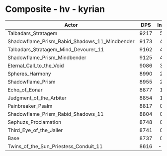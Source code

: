 # Composite - hv - kyrian
| Actor | DPS | Increase |
|---|:---:|:---:|
|Talbadars_Stratagem|9217|5.49%|
|Shadowflame_Prism_Rabid_Shadows_11_Mindbender|9173|4.99%|
|Talbadars_Stratagem_Mind_Devourer_11|9162|4.87%|
|Shadowflame_Prism_Mindbender|9125|4.44%|
|Eternal_Call_to_the_Void|9086|3.99%|
|Spheres_Harmony|8990|2.90%|
|Shadowflame_Prism|8955|2.50%|
|Echo_of_Eonar|8877|1.61%|
|Judgment_of_the_Arbiter|8854|1.34%|
|Painbreaker_Psalm|8817|0.92%|
|Shadowflame_Prism_Rabid_Shadows_11|8804|0.77%|
|Sephuzs_Proclamation|8748|0.12%|
|Third_Eye_of_the_Jailer|8741|0.04%|
|Base|8737|0.00%|
|Twins_of_the_Sun_Priestess_Conduit_11|8616|-1.38%|
